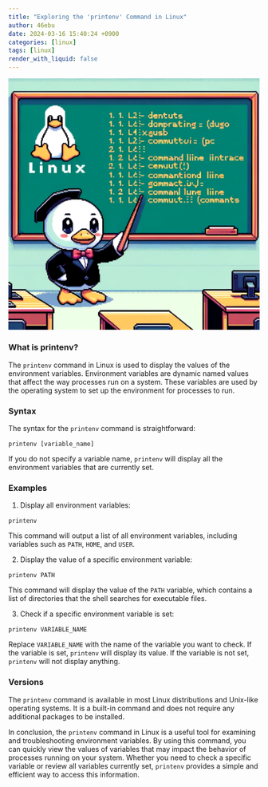 ```yaml
---
title: "Exploring the 'printenv' Command in Linux"
author: 46ebu
date: 2024-03-16 15:40:24 +0900
categories: [linux]
tags: [linux]
render_with_liquid: false
---
```


![Intro](/assets/img/post/linux.png)
### What is printenv?

The `printenv` command in Linux is used to display the values of the environment variables. Environment variables are dynamic named values that affect the way processes run on a system. These variables are used by the operating system to set up the environment for processes to run. 

### Syntax

The syntax for the `printenv` command is straightforward:

```
printenv [variable_name]
```

If you do not specify a variable name, `printenv` will display all the environment variables that are currently set.

### Examples

1. Display all environment variables:
```
printenv
```

This command will output a list of all environment variables, including variables such as `PATH`, `HOME`, and `USER`.

2. Display the value of a specific environment variable:
```
printenv PATH
```

This command will display the value of the `PATH` variable, which contains a list of directories that the shell searches for executable files.

3. Check if a specific environment variable is set:
```
printenv VARIABLE_NAME
```

Replace `VARIABLE_NAME` with the name of the variable you want to check. If the variable is set, `printenv` will display its value. If the variable is not set, `printenv` will not display anything.

### Versions

The `printenv` command is available in most Linux distributions and Unix-like operating systems. It is a built-in command and does not require any additional packages to be installed. 

In conclusion, the `printenv` command in Linux is a useful tool for examining and troubleshooting environment variables. By using this command, you can quickly view the values of variables that may impact the behavior of processes running on your system. Whether you need to check a specific variable or review all variables currently set, `printenv` provides a simple and efficient way to access this information.